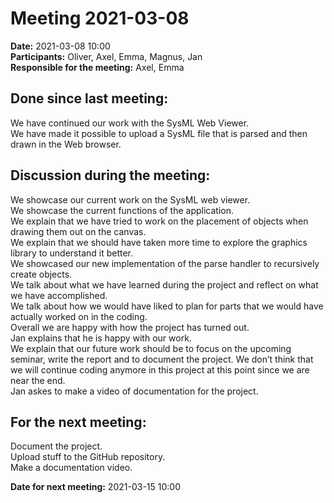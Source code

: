 # Meeting 2021-03-08

**Date:** 2021-03-08 10:00  
**Participants:**  Oliver, Axel, Emma, Magnus, Jan   
**Responsible for the meeting:** Axel, Emma  

## Done since last meeting: 
We have continued our work with the SysML Web Viewer.  
We have made it possible to upload a SysML file that is parsed and then drawn in the Web browser.

## Discussion during the meeting:
We showcase our current work on the SysML web viewer.  
We showcase the current functions of the application.  
We explain that we have tried to work on the placement of objects when drawing them out on the canvas.   
We explain that we should have taken more time to explore the graphics library to understand it better.   
We showcased our new implementation of the parse handler to recursively create objects.  
We talk about what we have learned during the project and reflect on what we have accomplished.  
We talk about how we would have liked to plan for parts that we would have actually worked on in the coding.  
Overall we are happy with how the project has turned out.  
Jan explains that he is happy with our work.   
We explain that our future work should be to focus on the upcoming seminar, write the report and to document the project. 
We don’t think that we will continue coding anymore in this project at this point since we are near the end.  
Jan askes to make a video of documentation for the project.   

## For the next meeting:
Document the project.  
Upload stuff to the GitHub repository.  
Make a documentation video.   

**Date for next meeting:** 2021-03-15 10:00
